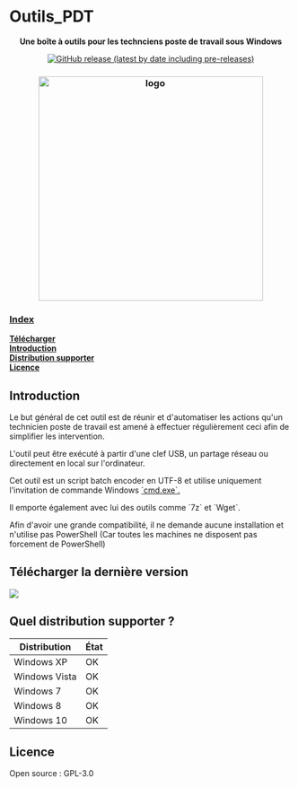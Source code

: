 # Outils_PDT
<p align="center"><b>Une boîte à outils pour les technciens poste de travail sous Windows</b></p>
<p align="center"><a href=https://github.com/leghort/Traduction-Griftlands/releases><img alt="GitHub release (latest by date including pre-releases)" src="https://img.shields.io/github/v/release/leghort/Outils_PDT?include_prereleases"></p>

<h3 align="center"><img src="https://i.ibb.co/j4jDqvC/image.png" alt="logo" height="400px"></h3>

### Index
**[Télécharger](https://github.com/leghort/Outils_PDT#t%C3%A9l%C3%A9charger-la-derni%C3%A8re-version)**</br>
**[Introduction](https://github.com/leghort/Outils_PDT#introduction)**</br>
**[Distribution supporter](https://github.com/leghort/Outils_PDT#quel-distribution-supporter-)**</br>
**[Licence](https://github.com/leghort/Outils_PDT#licence)**</br>

## Introduction
Le but général de cet outil est de réunir et d'automatiser les actions qu'un technicien poste de travail est amené à effectuer régulièrement ceci afin de simplifier les intervention.

L'outil peut être exécuté à partir d'une clef USB, un partage réseau ou directement en local sur l'ordinateur.

<p>Cet outil est un script batch encoder en UTF-8 et utilise uniquement l'invitation de commande Windows <a href=https://fr.wikipedia.org/wiki/Cmd> `cmd.exe`.</a></p>
<p>Il emporte également avec lui des outils comme `7z` et `Wget`.</p>
<p>Afin d'avoir une grande compatibilité, il ne demande aucune installation et n'utilise pas PowerShell (Car toutes les machines ne disposent pas forcement de PowerShell)</p>

## Télécharger la dernière version
<a href=https://github.com/leghort/Traduction-Griftlands/releases/latest><img src="https://i.ibb.co/ck3Rxky/Download-Button.png"></a>

## Quel distribution supporter ?

| Distribution |    État    |
| ------------ | ------------- |
| Windows XP   |  OK  |
| Windows Vista|  OK  |
| Windows 7    |  OK  |
| Windows 8    |  OK  |
| Windows 10   |  OK  |

## Licence
Open source : GPL-3.0
